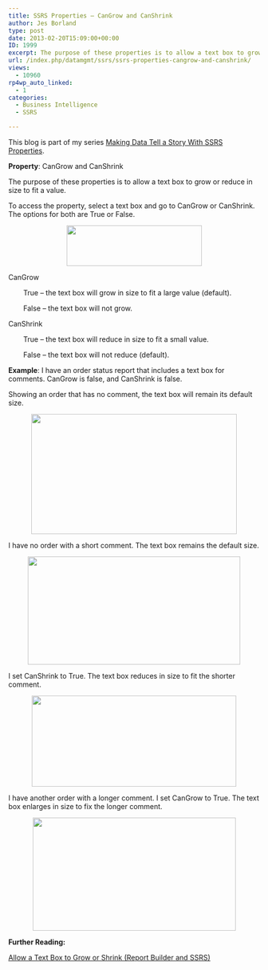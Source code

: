 ```yaml
---
title: SSRS Properties – CanGrow and CanShrink
author: Jes Borland
type: post
date: 2013-02-20T15:09:00+00:00
ID: 1999
excerpt: The purpose of these properties is to allow a text box to grow or reduce in size to fit a value.
url: /index.php/datamgmt/ssrs/ssrs-properties-cangrow-and-canshrink/
views:
  - 10960
rp4wp_auto_linked:
  - 1
categories:
  - Business Intelligence
  - SSRS

---
```

This blog is part of my series [Making Data Tell a Story With SSRS Properties][1].

**Property**: CanGrow and CanShrink

The purpose of these properties is to allow a text box to grow or reduce in size to fit a value.

To access the property, select a text box and go to CanGrow or CanShrink. The options for both are True or False.

<p style="text-align: center;">
  <img src="https://lessthandot.z19.web.core.windows.net/wp-content/uploads/users/grrlgeek/cangrow 1.png?mtime=1360935264" alt="" width="271" height="81" />
</p>

CanGrow

<p style="padding-left: 30px;">
  True – the text box will grow in size to fit a large value (default).
</p>

<p style="padding-left: 30px;">
  False – the text box will not grow.
</p>

CanShrink

<p style="padding-left: 30px;">
  True – the text box will reduce in size to fit a small value.
</p>

<p style="padding-left: 30px;">
  False – the text box will not reduce (default).
</p>

**Example**: I have an order status report that includes a text box for comments. CanGrow is false, and CanShrink is false.

Showing an order that has no comment, the text box will remain its default size.

<p style="text-align: center;">
  <img src="https://lessthandot.z19.web.core.windows.net/wp-content/uploads/users/grrlgeek/cangrow 2.png?mtime=1360935264" alt="" width="412" height="240" />
</p>

I have no order with a short comment. The text box remains the default size.

<p style="text-align: center;">
  <img src="https://lessthandot.z19.web.core.windows.net/wp-content/uploads/users/grrlgeek/cangrow 3.png?mtime=1360935264" alt="" width="426" height="216" />
</p>

I set CanShrink to True. The text box reduces in size to fit the shorter comment.

<p style="text-align: center;">
  <img src="https://lessthandot.z19.web.core.windows.net/wp-content/uploads/users/grrlgeek/cangrow 4.png?mtime=1360935264" alt="" width="410" height="182" />
</p>

I have another order with a longer comment. I set CanGrow to True. The text box enlarges in size to fix the longer comment.

<p style="text-align: center;">
  <img src="https://lessthandot.z19.web.core.windows.net/wp-content/uploads/users/grrlgeek/cangrow 5.png?mtime=1360935264" alt="" width="407" height="226" />
</p>

**Further Reading:** 

[Allow a Text Box to Grow or Shrink (Report Builder and SSRS)][2]

 [1]: /index.php/DataMgmt/ssrs/making-data-tell-a-story
 [2]: http://technet.microsoft.com/en-us/library/ff519561.aspx